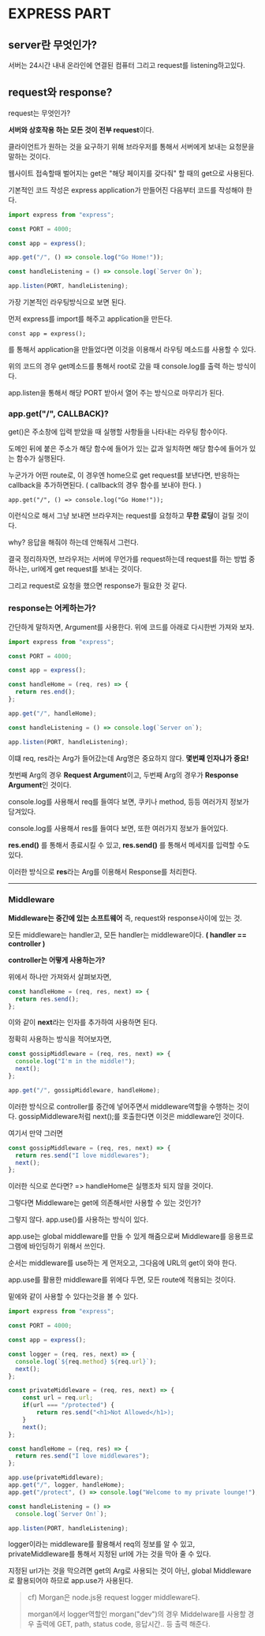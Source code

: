 # EXPRESS PART

## server란 무엇인가?

서버는 24시간 내내 온라인에 연결된 컴퓨터 그리고 request를 listening하고있다.

## request와 response?

request는 무엇인가?

**서버와 상호작용 하는 모든 것이 전부 request**이다.

클라이언트가 원하는 것을 요구하기 위해 브라우저를 통해서 서버에게 보내는 요청문을 말하는 것이다.

웹사이트 접속할때 벌어지는 get은 "해당 페이지를 갖다줘" 할 때의 get으로 사용된다.

기본적인 코드 작성은 express application가 만들어진 다음부터 코드를 작성해야 한다.

```javascript
import express from "express";

const PORT = 4000;

const app = express();

app.get("/", () => console.log("Go Home!"));

const handleListening = () => console.log(`Server On`);

app.listen(PORT, handleListening);
```

가장 기본적인 라우팅방식으로 보면 된다.

먼저 express를 import를 해주고 application을 만든다.

    const app = express();

를 통해서 application을 만들었다면 이것을 이용해서 라우팅 메소드를 사용할 수 있다.

위의 코드의 경우 get메소드를 통해서 root로 갔을 때 console.log를 출력 하는 방식이다.

app.listen을 통해서 해당 PORT 받아서 열어 주는 방식으로 마무리가 된다.

### app.get("/", CALLBACK)?

get()은 주소창에 입력 받았을 때 실행할 사항들을 나타내는 라우팅 함수이다.

도메인 뒤에 붙은 주소가 해당 함수에 들어가 있는 값과 일치하면 해당 함수에 들어가 있는 함수가 실행된다.

누군가가 어떤 route로, 이 경우엔 home으로 get request를 보낸다면,
반응하는 callback을 추가하면된다. ( callback의 경우 함수를 보내야 한다. )

    app.get("/", () => console.log("Go Home!"));

이런식으로 해서 그냥 보내면 브라우저는 request를 요청하고 **무한 로딩**이 걸릴 것이다.

why? 응답을 해줘야 하는데 안해줘서 그런다.

결국 정리하자면, 브라우저는 서버에 무언가를 request하는데
request를 하는 방법 중 하나는, url에게 get request를 보내는 것이다.

그리고 request로 요청을 했으면 response가 필요한 것 같다.

### response는 어케하는가?

간단하게 말하자면, Argument를 사용한다.
위에 코드를 아래로 다시한번 가져와 보자.

```javascript
import express from "express";

const PORT = 4000;

const app = express();

const handleHome = (req, res) => {
  return res.end();
};

app.get("/", handleHome);

const handleListening = () => console.log(`Server on`);

app.listen(PORT, handleListening);
```

이떄 req, res라는 Arg가 들어갔는데 Arg명은 중요하지 않다. **몇번째 인자냐가 중요!**

첫번째 Arg의 경우 **Request Argument**이고, 두번째 Arg의 경우가 **Response Argument**인 것이다.

console.log를 사용해서 req를 들여다 보면, 쿠키나 method, 등등 여러가지 정보가 담겨있다.

console.log를 사용해서 res를 들여다 보면, 또한 여러가지 정보가 들어있다.

**res.end()** 를 통해서 종료시킬 수 있고, **res.send()** 를 통해서 메세지를 입력할 수도 있다.

이러한 방식으로 **res**라는 Arg를 이용해서 Response를 처리한다.

---

### Middleware

**Middleware는 중간에 있는 소프트웨어** 즉, request와 response사이에 있는 것.

모든 middleware는 handler고, 모든 handler는 middleware이다. **( handler == controller )**

**controller는 어떻게 사용하는가?**

위에서 하나만 가져와서 살펴보자면,

```javascript
const handleHome = (req, res, next) => {
  return res.send();
};
```

이와 같이 **next**라는 인자를 추가하여 사용하면 된다.

정확히 사용하는 방식을 적어보자면,

```javascript
const gossipMiddleware = (req, res, next) => {
  console.log("I'm in the middle!");
  next();
};

app.get("/", gossipMiddleware, handleHome);
```

이러한 방식으로 controller를 중간에 넣어주면서 middleware역할을 수행하는 것이다.
gossipMiddleware처럼 next();를 호출한다면 이것은 middleware인 것이다.

여기서 만약 그러면

```javascript
const gossipMiddleware = (req, res, next) => {
  return res.send("I love middlewares");
  next();
};
```

이러한 식으로 쓴다면? => handleHome은 실행조차 되지 않을 것이다.

그렇다면 Middleware는 get에 의존해서만 사용할 수 있는 것인가?

그렇지 않다. app.use()를 사용하는 방식이 있다.

app.use는 global middleware를 만들 수 있게 해줌으로써 Middleware를 응용프로그램에 바인딩하기 위해서 쓰인다.

순서는 middleware를 use하는 게 먼저오고, 그다음에 URL의 get이 와야 한다.

app.use를 활용한 middleware를 위에다 두면, 모든 route에 적용되는 것이다.

밑에와 같이 사용할 수 있다는것을 볼 수 있다.

```javascript
import express from "express";

const PORT = 4000;

const app = express();

const logger = (req, res, next) => {
  console.log(`${req.method} ${req.url}`);
  next();
};

const privateMiddleware = (req, res, next) => {
	const url = req.url;
	if(url === "/protected") {
		return res.send("<h1>Not Allowed</h1>);
	}
	next();
};

const handleHome = (req, res) => {
  return res.send("I love middlewares");
};

app.use(privateMiddleware);
app.get("/", logger, handleHome);
app.get("/protect", () => console.log("Welcome to my private lounge!");

const handleListening = () =>
  console.log(`Server On!`);

app.listen(PORT, handleListening);
```

logger이라는 middleware를 활용해서 req의 정보를 알 수 있고, privateMiddleware를 통해서 지정된 url에 가는 것을 막아 줄 수 있다.

지정된 url가는 것을 막으려면 get의 Arg로 사용되는 것이 아닌, global Middleware로 활용되어야 하므로 app.use가 사용된다.

> cf) Morgan은 node.js용 request logger middleware다.
>
> morgan에서 logger역할인 morgan("dev")의 경우
> Middelware를 사용할 경우 출력에 GET, path, status code, 응답시간.. 등 출력 해준다.
